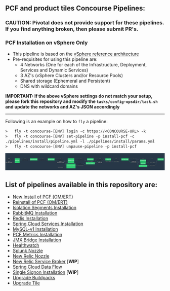 PCF and product tiles Concourse Pipelines:
---

### CAUTION: Pivotal does not provide support for these pipelines. If you find anything broken, then please submit PR's.


### PCF Installation on vSphere Only

-	This pipeline is based on the [vSphere reference architecture](http://docs.pivotal.io/pivotalcf/1-10/refarch/vsphere/vsphere_ref_arch.html)
-	Pre-requisites for using this pipeline are:
	-	4 Networks (One for each of the Infrastructure, Deployment, Services and Dynamic Services)
	-	3 AZ's (vSphere Clusters and/or Resource Pools)
	- Shared storage (Ephemeral and Persistent)
	-	DNS with wildcard domains

**IMPORTANT: If the above vSphere settings do not match your setup, please fork this repository and modify the `tasks/config-opsdir/task.sh` and update the networks and AZ's JSON accordingly**

-----------------------------------------------------------------------------

Following is an example on how to `fly` a pipeline:

```
>	fly -t concourse-[ENV] login -c https://<CONCOURSE-URL> -k
>	fly -t concourse-[ENV] set-pipeline -p install-pcf -c ./pipelines/install/pipeline.yml -l ./pipelines/install/params.yml
>	fly -t concourse-[ENV] unpause-pipeline -p install-pcf
```

![](./pipelines/images/pipeline_new.png)

List of pipelines available in this repository are:
---

-	[New Install of PCF (OM/ERT)](./pipelines/install)
-	[Reinstall of PCF (OM/ERT)](./pipelines/reinstall)
-	[Isolation Segments Installation](./pipelines/tiles/isolation-segments)
-	[RabbitMQ Installation](./pipelines/tiles/rabbitmq)
-	[Redis Installation](./pipelines/tiles/redis)
-	[Spring Cloud Services Installation](./pipelines/tiles/spring-cloud-services)
-	[MySQL-v1 Installation](./pipelines/tiles/mysql)
-	[PCF Metrics Installation](./pipelines/tiles/pcf-metrics)
-	[JMX Bridge Installation](./pipelines/tiles/jmx-bridge)
- [Healthwatch](./pipelines/tiles/healthwatch)
- [Splunk Nozzle](./pipelines/tiles/splunk-nozzle)
- [New Relic Nozzle](./pipelines/tiles/new-relic-nozzle)
- [New Relic Service Broker](./pipelines/tiles/new-relic-service-broker) [**WIP**]
- [Spring Cloud Data Flow](./pipelines/tiles/spring-cloud-data-flow)
-	[Single Signon Installation](./pipelines/tiles/single-signon) [**WIP**]
-	[Upgrade Buildpacks](./pipelines/upgrade-buildpack)
-	[Upgrade Tile](./pipelines/upgrade-tile)
